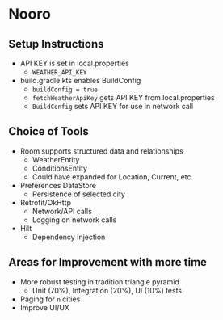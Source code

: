 # Nooro

## Setup Instructions

- API KEY is set in local.properties
    - `WEATHER_API_KEY`
- build.gradle.kts enables BuildConfig
    - `buildConfig = true`
    - `fetchWeatherApiKey` gets API KEY from local.properties
    - `BuildConfig` sets API KEY for use in network call

## Choice of Tools

- Room supports structured data and relationships
    - WeatherEntity
    - ConditionsEntity
    - Could have expanded for Location, Current, etc.
- Preferences DataStore
    - Persistence of selected city
- Retrofit/OkHttp
    - Network/API calls
    - Logging on network calls
- Hilt
    - Dependency Injection

## Areas for Improvement with more time

- More robust testing in tradition triangle pyramid
    - Unit (70%), Integration (20%), UI (10%) tests
- Paging for `n` cities
- Improve UI/UX

